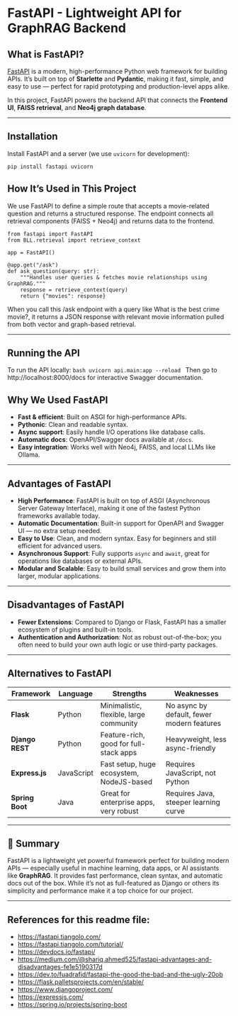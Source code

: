 # FastAPI - Lightweight API for GraphRAG Backend

## What is FastAPI?

[FastAPI](https://fastapi.tiangolo.com/) is a modern, high-performance Python web framework for building APIs. It’s built on top of **Starlette** and **Pydantic**, making it fast, simple, and easy to use — perfect for rapid prototyping and production-level apps alike.

In this project, FastAPI powers the backend API that connects the **Frontend UI**, **FAISS retrieval**, and **Neo4j graph database**.

---

## Installation

Install FastAPI and a server (we use `uvicorn` for development):

```bash
pip install fastapi uvicorn
```

## How It’s Used in This Project
We use FastAPI to define a simple route that accepts a movie-related question and returns a structured response. The endpoint connects all retrieval components (FAISS + Neo4j) and returns data to the frontend.

```
from fastapi import FastAPI
from BLL.retrieval import retrieve_context

app = FastAPI()

@app.get("/ask")
def ask_question(query: str):
    """Handles user queries & fetches movie relationships using GraphRAG."""
    response = retrieve_context(query)
    return {"movies": response}
```

When you call this /ask endpoint with a query like What is the best crime movie?, it returns a JSON response with relevant movie information pulled from both vector and graph-based retrieval.

---

## Running the API
To run the API locally: ```bash uvicorn api.main:app --reload ```
Then go to http://localhost:8000/docs for interactive Swagger documentation.


## Why We Used FastAPI

- **Fast & efficient**: Built on ASGI for high-performance APIs.
- **Pythonic**: Clean and readable syntax.
- **Async support**: Easily handle I/O operations like database calls.
- **Automatic docs**: OpenAPI/Swagger docs available at `/docs`.
- **Easy integration**: Works well with Neo4j, FAISS, and local LLMs like Ollama.

---

## Advantages of FastAPI

- **High Performance**: FastAPI is built on top of ASGI (Asynchronous Server Gateway Interface), making it one of the fastest Python frameworks available today.
- **Automatic Documentation**: Built-in support for OpenAPI and Swagger UI — no extra setup needed.
- **Easy to Use**: Clean, and modern syntax. Easy for beginners and still efficient for advanced users.
- **Asynchronous Support**: Fully supports `async` and `await`, great for operations like databases or external APIs.
- **Modular and Scalable**: Easy to build small services and grow them into larger, modular applications.

---

## Disadvantages of FastAPI

- **Fewer Extensions**: Compared to Django or Flask, FastAPI has a smaller ecosystem of plugins and built-in tools.
- **Authentication and Authorization**: Not as robust out-of-the-box; you often need to build your own auth logic or use third-party packages.

---

## Alternatives to FastAPI

| Framework        | Language     | Strengths                                             | Weaknesses                              |
|------------------|--------------|-------------------------------------------------------|------------------------------------------|
| **Flask**         | Python       | Minimalistic, flexible, large community               | No async by default, fewer modern features |
| **Django REST**   | Python       | Feature-rich, good for full-stack apps                | Heavyweight, less async-friendly         |
| **Express.js**    | JavaScript   | Fast setup, huge ecosystem, NodeJS-based              | Requires JavaScript, not Python          |
| **Spring Boot**   | Java         | Great for enterprise apps, very robust                | Requires Java, steeper learning curve    |

---

## 📝 Summary

FastAPI is a lightweight yet powerful framework perfect for building modern APIs — especially useful in machine learning, data apps, or AI assistants like **GraphRAG**. It provides fast performance, clean syntax, and automatic docs out of the box. While it’s not as full-featured as Django or others its simplicity and performance make it a top choice for our project.

---

## References for this readme file:
- https://fastapi.tiangolo.com/
- https://fastapi.tiangolo.com/tutorial/
- https://devdocs.io/fastapi/
- https://medium.com/@shariq.ahmed525/fastapi-advantages-and-disadvantages-fe1e5190317d
- https://dev.to/fuadrafid/fastapi-the-good-the-bad-and-the-ugly-20ob
- https://flask.palletsprojects.com/en/stable/
- https://www.djangoproject.com/
- https://expressjs.com/
- https://spring.io/projects/spring-boot 
